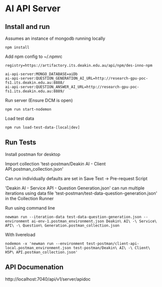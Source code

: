 # AI API Server

## Install and run

Assumes an instance of mongodb running locally

```
npm install
```

Add npm config to ~/.npmrc

```
registry=https://artifactory.its.deakin.edu.au/api/npm/des-inno-npm

ai-api-server:MONGO_DATABASE=aiDb
ai-api-server:QUESTION_GENERATION_AI_URL=http://research-gpu-poc-fs1.its.deakin.edu.au:8888/
ai-api-server:QUESTION_ANSWER_AI_URL=http://research-gpu-poc-fs1.its.deakin.edu.au:8889/
```

Run server (Ensure DCM is open)

```
npm run start-nodemon
```

Load test data
```
npm run load-test-data-[local|dev]
```

## Run Tests

Install postman for desktop

Import collection 'test-postman/Deakin AI - Client API.postman_collection.json'

Can run individually defaults are set in Save Text -> Pre-request Script

'Deakin AI - Service API - Question Generation.json' can run multiple iterations using data file 'test-postman/test-data-question-generation.json' in the Collection Runner

Run using command line
```
newman run --iteration-data test-data-question-generation.json --environment ai-env-1.postman_environment.json Deakin\ AI\ -\ Service\ API\ -\ Question\ Generation.postman_collection.json
```

With livereload
```
nodemon -x 'newman run --environment test-postman/client-api-local.postman_environment.json test-postman/Deakin\ AI\ -\ Client\ H5P\ API.postman_collection.json'
```

## API Documenation

http://localhost:7040/api/v1/server/apidoc

